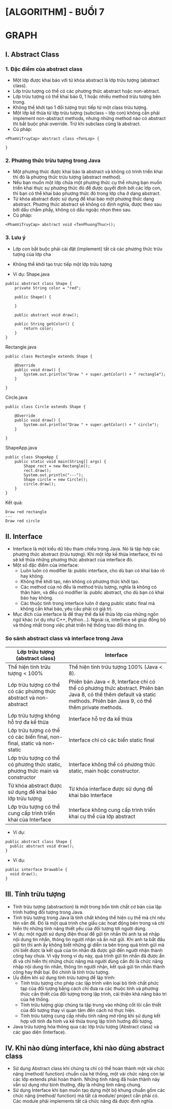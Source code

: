 # [ALGORITHM] - BUỔI 7

# GRAPH

## I. Abstract Class
### 1. Đặc điểm của abstract class
- Một lớp được khai báo với từ khóa abstract là lớp trừu tượng (abstract class).
- Lớp trừu tượng có thể có các phương thức abstract hoặc non-abtract.
- Lớp trừu tượng có thể khai báo 0, 1 hoặc nhiều method trừu tượng bên trong.
- Không thể khởi tạo 1 đối tượng trực tiếp từ một class trừu tượng.
- Một lớp kế thừa từ lớp trừu tượng (subclass – lớp con) không cần phải implement non-abstract methods, nhưng những method nào có abstract thì bắt buộc phải override. Trừ khi subclass cũng là abstract.
- Cú pháp: 
```
<PhamViTruyCap> abstract class <TenLop> {
     
}
```
### 2. Phương thức trừu tượng trong Java
- Một phương thức được khai báo là abstract và không có trình triển khai thì đó là phương thức trừu tượng (abstract method).
- Nếu bạn muốn một lớp chứa một phương thức cụ thể nhưng bạn muốn triển khai thực sự phương thức đó để được quyết định bởi các lớp con, thì bạn có thể khai báo phương thức đó trong lớp cha ở dạng abstract.
- Từ khóa abstract được sử dụng để khai báo một phương thức dạng abstract. Phương thức abstract sẽ không có định nghĩa, được theo sau bởi dấu chấm phẩy, không có dấu ngoặc nhọn theo sau.
- Cú pháp:
```
<PhamViTruyCap> abstract void <TenPhuongThuc>();
```
### 3. Lưu ý
- Lớp con bắt buộc phải cài đặt (implement) tất cả các phương thức trừu tượng của lớp cha
- Không thể khởi tạo trực tiếp một lớp trừu tượng
  
- Ví dụ:
Shape.java
```
public abstract class Shape {
    private String color = "red";
     
    public Shape() {
         
    }
     
    public abstract void draw();
     
    public String getColor() {
        return color;
    }
}
```
Rectangle.java
```
public class Rectangle extends Shape {
 
    @Override
    public void draw() {
        System.out.println("Draw " + super.getColor() + " rectangle");
    }
     
}
```
Circle.java
```
public class Circle extends Shape {
 
    @Override
    public void draw() {
        System.out.println("Draw " + super.getColor() + " circle");
    }
     
}
```
ShapeApp.java
```
public class ShapeApp {
    public static void main(String[] args) {
        Shape rect = new Rectangle();
        rect.draw();
        System.out.println("---");
        Shape circle = new Circle();
        circle.draw();      
    }
}
```
Kết quả:
```
Draw red rectangle
---
Draw red circle
```
## II. Interface
- Interface là một kiểu dữ liệu tham chiếu trong Java. Nó là tập hợp các phương thức abstract (trừu tượng). Khi một lớp kế thừa interface, thì nó sẽ kế thừa những phương thức abstract của interface đó.
- Một số đặc điểm của interface:
  - Luôn luôn có modifier là: public interface, cho dù bạn có khai báo rõ hay không.
  - Không thể khởi tạo, nên không có phương thức khởi tạo.
  - Các method của nó đều là method trừu tượng, nghĩa là không có thân hàm, và đều có modifier là: public abstract, cho dù bạn có khai báo hay không.
  - Các thuộc tính trong interface luôn ở dạng public static final mà không cần khai báo, yêu cầu phải có giá trị.
- Mục đích của interface là để thay thế đa kế thừa lớp của những ngôn ngữ khác (ví dụ như C++, Python…). Ngoài ra, interface sẽ giúp đồng bộ và thống nhất trong việc phát triển hệ thống trao đổi thông tin.
### So sánh abstract class và interface trong Java
| Lớp trừu tượng (abstract class)                                              | Interface                                                                                                                                                                 |
| ---------------------------------------------------------------------------- | ------------------------------------------------------------------------------------------------------------------------------------------------------------------------- |
| Thể hiện tính trừu tượng < 100%                                              | Thể hiện tính trừu tượng 100% (Java < 8).                                                                                                                                 |
| Lớp trừu tượng có thể có các phương thức abstract và non-abstract            | Phiên bản Java < 8, Interface chỉ có thể có phương thức abstract. Phiên bản Java 8, có thể thêm default và static methods. Phiên bản Java 9, có thể thêm private methods. |
| Lớp trừu tượng không hỗ trợ đa kế thừa                                       | Interface hỗ trợ đa kế thừa                                                                                                                                               |
| Lớp trừu tượng có thể có các biến final, non-final, static và non-static     | Interface chỉ có các biến static final                                                                                                                                    |
| Lớp trừu tượng có thể có phương thức static, phương thức main và constructor | Interface không thể có phương thức static, main hoặc constructor.                                                                                                         |
| Từ khóa abstract được sử dụng để khai báo lớp trừu tượng                     | Từ khóa interface được sử dụng để khai báo Interface                                                                                                                      |
| Lớp trừu tượng có thể cung cấp trình triển khai của Interface                | Interface không cung cấp trình triển khai cụ thể của lớp abstract                                                                                                         |
- Ví dụ: 
```
public abstract class Shape {
  public abstract void draw();
}
```
- Ví dụ:
```
public interface Drawable {
  void draw();
} 
```
## III. Tính trừu tượng
- Tính trừu tượng (abstraction) là một trong bốn tính chất cơ bản của lập trình hướng đối tượng trong Java.
- Tính trừu tượng trong Java là tính chất không thể hiện cụ thể mà chỉ nêu tên vấn đề. Đó là một quá trình che giấu các hoạt động bên trong và chỉ hiển thị những tính năng thiết yếu của đối tượng tới người dùng. 
- Ví dụ: một người sử dụng điện thoại để gửi tin nhắn thì anh ta sẽ nhập nội dung tin nhắn, thông tin người nhận và ấn nút gửi. Khi anh ta bắt đầu gửi tin thì anh ấy không biết những gì diễn ra bên trong quá trình gửi mà chỉ biết được là kết quả của tin nhắn đã được gửi đến người nhận thành công hay chưa. Vì vậy trong ví dụ này, quá trình gửi tin nhắn đã được ẩn đi và chỉ hiển thị những chức năng mà người dùng cần đó là chức năng nhập nội dung tin nhắn, thông tin người nhận, kết quả gửi tin nhắn thành công hay thất bại. Đó chính là tính trừu tượng.
- Ưu điểm khi sử dụng tính trừu tượng để lập trình:
  - Tính trừu tượng cho phép các lập trình viên loại bỏ tính chất phức tạp của đối tượng bằng cách chỉ đưa ra các thuộc tính và phương thức cần thiết của đối tượng trong lập trình, cải thiện khả năng bảo trì của hệ thống.
  - Tính trừu tượng giúp chúng ta tập trung vào những cốt lõi cần thiết của đối tượng thay vì quan tâm đến cách nó thực hiện.
  - Tính trừu tượng cung cấp nhiều tính năng mở rộng khi sử dụng kết hợp với tính đa hình và kế thừa trong lập trình hướng đối tượng.
- Java trừu tượng hóa thông qua các lớp trừu tượng (Abstract class) và các giao diện (Interface). 
## IV. Khi nào dùng interface, khi nào dùng abstract class

- Sử dụng Abstract class khi chúng ta chỉ có thể hoàn thành một vài chức năng (method/ function) chuẩn của hệ thống, một vài chức năng còn lại các lớp extends phải hoàn thành. Những tính năng đã hoàn thành này vẫn sử dụng như bình thường, đây là những tính năng chung.
- Sử dụng Interface khi bạn muốn tạo dựng một bộ khung chuẩn gồm các chức năng (method/ function) mà tất cả module/ project cần phải có. Các module phải implements tất cả chức năng đã được định nghĩa.
